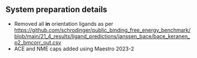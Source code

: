 ## System preparation details

* Removed all **in** orientation ligands as per https://github.com/schrodinger/public_binding_free_energy_benchmark/blob/main/21_4_results/ligand_predictions/janssen_bace/bace_keranen_p2_bmcorr_out.csv
* ACE and NME caps added using Maestro 2023-2
